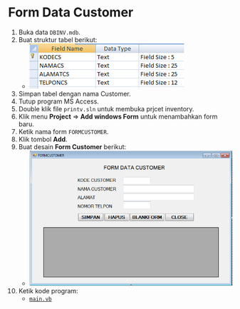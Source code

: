 # Form Data Customer

1. Buka data `DBINV.mdb`.
2. Buat struktur tabel berikut:
   - ![1](./img/1.png)
3. Simpan tabel dengan nama Customer.
4. Tutup program MS Access.
5. Double klik file `printv.sln` untuk membuka prjcet inventory.
6. Klik menu **Project** => **Add windows Form** untuk menambahkan form baru.
7. Ketik nama form `FORMCUSTOMER`.
8. Klik tombol **Add**.
9. Buat desain **Form Customer** berikut:
   - ![2](./img/2.png)
10. Ketik kode program:
    - [`main.vb`](./src/main.vb)

##
